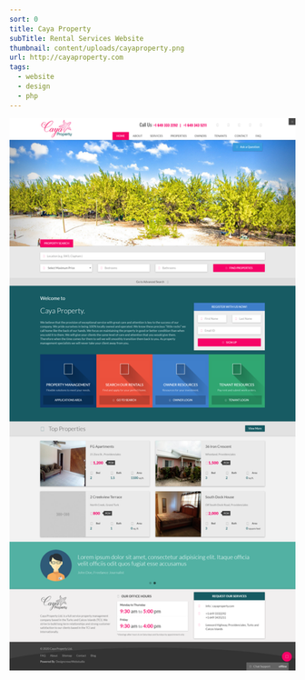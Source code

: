 ```yaml
---
sort: 0
title: Caya Property
subTitle: Rental Services Website
thumbnail: content/uploads/cayaproperty.png
url: http://cayaproperty.com
tags:
  - website
  - design
  - php
---
```


![Caya Property](content/uploads/cayaproperty-home.png)
